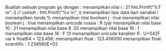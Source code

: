Buatlah sebuah program go dengan :
menampilkan nilai i : 21 fmt.Printf("%T \n", i) // contoh : fmt.Printf("%v \n", i)
menampilkan tipe data dari variabel i
menampilkan tanda %
menampilkan nilai boolean j : true
menampilkan nilai boolean j : true
menampilkan unicode russia : Я (ya)
menampilkan nilai base 10 : 21 menampilkan nilai base 8 :25
menampilkan nilai base 16 : f
menampilkan nilai base 16 : F 13
menampilkan unicode karakter Я : U+042F var k float64 = 123.456;
menampilkan float : 123.456000
menampilkan float scientific : 1.234560E+02
